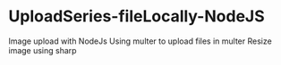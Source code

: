 # UploadSeries-fileLocally-NodeJS

Image upload with NodeJs
Using multer to upload files in multer
Resize image using sharp
